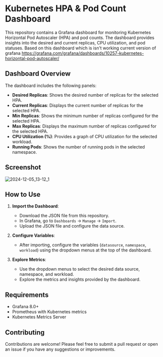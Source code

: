 # Kubernetes HPA & Pod Count Dashboard

This repository contains a Grafana dashboard for monitoring Kubernetes Horizontal Pod Autoscaler (HPA) and pod counts. The dashboard provides insights into the desired and current replicas, CPU utilization, and pod statuses. Based on this dashboard which is isn't working current version of grafana https://grafana.com/grafana/dashboards/10257-kubernetes-horizontal-pod-autoscaler/
## Dashboard Overview

The dashboard includes the following panels:

- **Desired Replicas**: Shows the desired number of replicas for the selected HPA.
- **Current Replicas**: Displays the current number of replicas for the selected HPA.
- **Min Replicas**: Shows the minimum number of replicas configured for the selected HPA.
- **Max Replicas**: Displays the maximum number of replicas configured for the selected HPA.
- **CPU Utilization (%)**: Provides a graph of CPU utilization for the selected workload.
- **Running Pods**: Shows the number of running pods in the selected namespace.

## Screenshot

![2024-12-05_13-12_1](https://github.com/user-attachments/assets/f20eb5bc-4803-44ef-8c08-010b436019ea)


## How to Use

1. **Import the Dashboard**:
   - Download the JSON file from this repository.
   - In Grafana, go to `Dashboards` -> `Manage` -> `Import`.
   - Upload the JSON file and configure the data source.

2. **Configure Variables**:
   - After importing, configure the variables (`datasource`, `namespace`, `workload`) using the dropdown menus at the top of the dashboard.

3. **Explore Metrics**:
   - Use the dropdown menus to select the desired data source, namespace, and workload.
   - Explore the metrics and insights provided by the dashboard.

## Requirements

- Grafana 8.0+
- Prometheus with Kubernetes metrics
- Kubernetes Metrics Server

## Contributing

Contributions are welcome! Please feel free to submit a pull request or open an issue if you have any suggestions or improvements.

